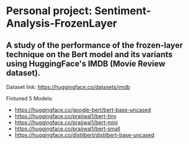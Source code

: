 # Personal project: Sentiment-Analysis-FrozenLayer
## A study of the performance of the frozen-layer technique on the Bert model and its variants using HuggingFace's IMDB (Movie Review dataset).

Dataset link: https://huggingface.co/datasets/imdb

Fintuned 5 Models: 

  -  https://huggingface.co/google-bert/bert-base-uncased
  -  https://huggingface.co/prajjwal1/bert-tiny
  -  https://huggingface.co/prajjwal1/bert-mini
  -  https://huggingface.co/prajjwal1/bert-small
  -  https://huggingface.co/distilbert/distilbert-base-uncased
